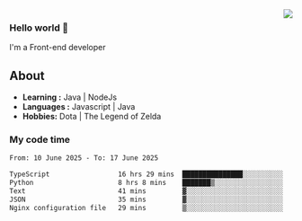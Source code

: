 <img align='right' src="https://github-readme-stats.vercel.app/api?username=jumodada&show_icons=true&theme=vue">

### Hello world 👋

I'm a Front-end developer 
    
## About
-  **Learning :** Java | NodeJs
-  **Languages :** Javascript | Java
-  **Hobbies:** Dota | The Legend of Zelda

### My code time

<!--START_SECTION:waka-->

```txt
From: 10 June 2025 - To: 17 June 2025

TypeScript                 16 hrs 29 mins  ███████████████░░░░░░░░░░   59.61 %
Python                     8 hrs 8 mins    ███████▒░░░░░░░░░░░░░░░░░   29.41 %
Text                       41 mins         ▓░░░░░░░░░░░░░░░░░░░░░░░░   02.50 %
JSON                       35 mins         ▓░░░░░░░░░░░░░░░░░░░░░░░░   02.13 %
Nginx configuration file   29 mins         ▒░░░░░░░░░░░░░░░░░░░░░░░░   01.76 %
```

<!--END_SECTION:waka-->
